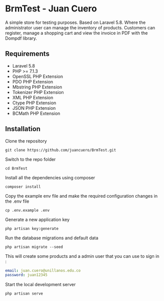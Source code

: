 # BrmTest - Juan Cuero

A simple store for testing purposes. Based on Laravel 5.8. Where the administrator user can manage the inventory of products. Customers can register, manage a shopping cart and view the invoice in PDF with the Dompdf library.
## Requirements

- Laravel 5.8
- PHP >= 7.1.3
- OpenSSL PHP Extension
- PDO PHP Extension
- Mbstring PHP Extension
- Tokenizer PHP Extension
- XML PHP Extension
- Ctype PHP Extension
- JSON PHP Extension
- BCMath PHP Extension

## Installation

Clone the repository

    git clone https://github.com/juancuero/BrmTest.git
  
 Switch to the repo folder

    cd BrmTest

Install all the dependencies using composer

    composer install

Copy the example env file and make the required configuration changes in the .env file

    cp .env.example .env

Generate a new application key

    php artisan key:generate
    
Run the database migrations and default data

    php artisan migrate --seed

This will create some products and a admin user that you can use to sign in :
```yml
email: juan.cuero@unillanos.edu.co
password: juan12345
```
    
Start the local development server

    php artisan serve
